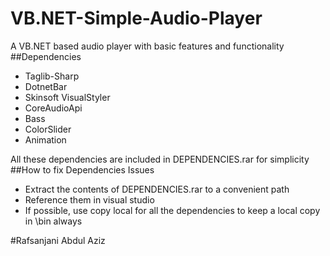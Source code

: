 # VB.NET-Simple-Audio-Player
A VB.NET based audio player with basic features and functionality
##Dependencies
* Taglib-Sharp
* DotnetBar
* Skinsoft VisualStyler
* CoreAudioApi
* Bass
* ColorSlider
* Animation

All these dependencies are included in DEPENDENCIES.rar for simplicity
##How to fix Dependencies Issues
* Extract the contents of DEPENDENCIES.rar to a convenient path
* Reference them in visual studio
* If possible, use copy local for all the dependencies to keep a local copy in \bin always


#Rafsanjani Abdul Aziz
